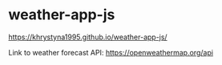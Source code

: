 # weather-app-js

https://khrystyna1995.github.io/weather-app-js/

Link to weather forecast API:
https://openweathermap.org/api
